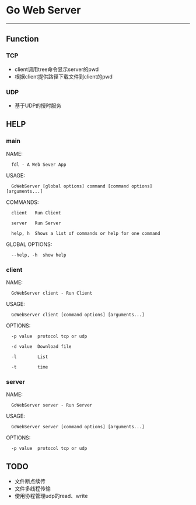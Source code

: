 # Go Web Server 
----------

## Function

### TCP
* client调用tree命令显示server的pwd
* 根据client提供路径下载文件到client的pwd
### UDP
* 基于UDP的授时服务

## HELP
### main
NAME:

      fdl - A Web Sever App

USAGE:

      GoWebServer [global options] command [command options] [arguments...]

COMMANDS:

      client   Run Client
   
      server   Run Server
   
      help, h  Shows a list of commands or help for one command
   

GLOBAL OPTIONS:

      --help, -h  show help
   
### client

NAME:

      GoWebServer client - Run Client

USAGE:

      GoWebServer client [command options] [arguments...]

OPTIONS:

      -p value  protocol tcp or udp
   
      -d value  Download file
   
      -l        List

      -t        time
   
### server
NAME:

      GoWebServer server - Run Server

USAGE:

      GoWebServer server [command options] [arguments...]

OPTIONS:

      -p value  protocol tcp or udp

## TODO
* 文件断点续传
* 文件多线程传输
* 使用协程管理udp的read、write 


